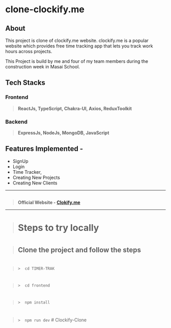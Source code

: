# clone-clockify.me
## About
This project is clone of clockify.me website. clockify.me is a popular website which provides free time tracking app that lets you track work hours across projects. 

This Project is build by me and four of my team members during the construction week in Masai School.



## Tech Stacks
### Frontend
> **ReactJs,  TypeScript, Chakra-UI, Axios, ReduxToolkit**

### Backend
> **ExpressJs, NodeJs, MongoDB, JavaScript**

## Features Implemented - 
* SignUp
* Login
* Time Tracker,
* Creating New Projects
* Creating New Clients

---
 ##
> **Official Website - [Clokify.me](https://www.clockify.me)**
---


#
#
> # Steps to try locally
#
> ##  Clone the project and follow the steps
#
> `>  cd TIMER-TRAK`
#
> `>  cd frontend`
#
> `>  npm install`
# 
> `>  npm run dev`
#   C l o c k i f y - C l o n e  
 
